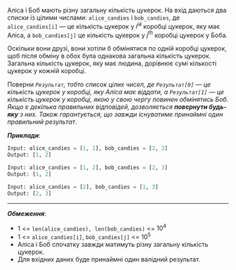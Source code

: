 Аліса і Боб мають різну загальну кількість цукерок. На вхід даються два списки із цілими числами: `alice_candies` і `bob_candies`, де `alice_candies[i]` — це кількість цукерок у $i^{ій}$ коробці цукерок, яку має Аліса, а `bob_candies[j]` це кількість цукерок у $j^{th}$  коробці цукерок у Боба.

Оскільки вони друзі, вони хотіли б обмінятися по одній коробці цукерок, щоб після обміну в обох була однакова загальна кількість цукерок. Загальна кількість цукерок, яку має людина, дорівнює сумі кількості цукерок у кожній коробці.

Поверни _`Результат`, тобто список цілих чисел, де `Результат[0]` — це кількість цукерок у коробці, яку Аліса має віддати, а `Результат[1]` — це кількість цукерок у коробці, якою у свою чергу повинен обмінятись Боб. Якщо є декілька правильних відповідей, дозволяється **повернути будь-яку** з них. Також гарантується, що завжди існуватиме принаймні один правильний результат_.

**_Приклади_**:
```python
Input: alice_candies = [1, 1], bob_candies = [2, 2]
Output: [1, 2]

Input: alice_candies = [1, 2], bob_candies = [2, 3]
Output: [1, 2]

Input: alice_candies = [2], bob_candies = [1, 3]
Output: [2, 3]
```
---
**_Обмеження_**:
- 1 <= `len(alice_candies), len(bob_candies)` <= $10^4$
- 1 <= `alice_candies[i]`, `bob_candies[j]` <= $10^5$
- Аліса і Боб спочатку завжди матимуть різну загальну кількість цукерок.
- Для вхідних даних буде принаймні один валідний результат.